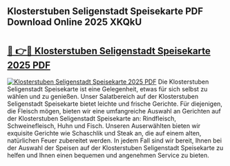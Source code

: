 ## Klosterstuben Seligenstadt Speisekarte PDF Download Online 2025 XKQkU

# <h2><a href="http://gcd80v.nevu.top/?p=Klosterstuben+Seligenstadt+Speisekarte">🔗 👉🔴 Klosterstuben Seligenstadt Speisekarte 2025 PDF</a></h2>

[![Klosterstuben Seligenstadt Speisekarte 2025 PDF](https://i.imgur.com/dBaPXMq.png)](http://gcd80v.nevu.top/?p=Klosterstuben+Seligenstadt+Speisekarte)
Die Klosterstuben Seligenstadt Speisekarte ist eine Gelegenheit, etwas für sich selbst zu wählen und zu genießen. Unser Salatbereich auf der Klosterstuben Seligenstadt Speisekarte bietet leichte und frische Gerichte. Für diejenigen, die Fleisch mögen, bieten wir eine umfangreiche Auswahl an Gerichten auf der Klosterstuben Seligenstadt Speisekarte an: Rindfleisch, Schweinefleisch, Huhn und Fisch. Unseren Auserwählten bieten wir exquisite Gerichte wie Schaschlik und Steak an, die auf einem alten, natürlichen Feuer zubereitet werden. In jedem Fall sind wir bereit, Ihnen bei der Auswahl der Speisen auf der Klosterstuben Seligenstadt Speisekarte zu helfen und Ihnen einen bequemen und angenehmen Service zu bieten.
